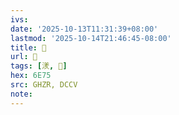 ```yaml
---
ivs:
date: '2025-10-13T11:31:39+08:00'
lastmod: '2025-10-14T21:46:45-08:00'
title: 󰪌
url: 󰪌
tags: [湵, 𦏇]
hex: 6E75
src: GHZR, DCCV
note:
---
```

